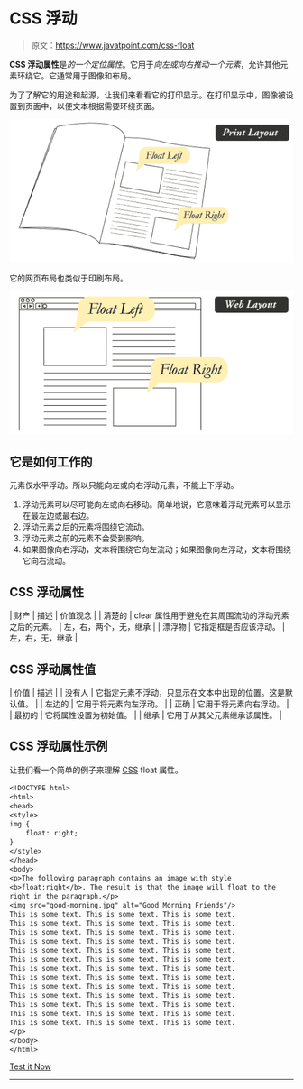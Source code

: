 # CSS 浮动

> 原文：<https://www.javatpoint.com/css-float>

**CSS 浮动属性**是*的一个定位属性*。它用于*向左或向右推动一个元素*，允许其他元素环绕它。它通常用于图像和布局。

为了了解它的用途和起源，让我们来看看它的打印显示。在打印显示中，图像被设置到页面中，以便文本根据需要环绕页面。

![CSS Float Print Layout](img/f9ba054066f0e0c609625759f4aad981.png)

它的网页布局也类似于印刷布局。

![CSS Float Web Layout](img/0a47a1d6c4976e14f754f5c903b47e82.png)

## 它是如何工作的

元素仅水平浮动。所以只能向左或向右浮动元素，不能上下浮动。

1.  浮动元素可以尽可能向左或向右移动。简单地说，它意味着浮动元素可以显示在最左边或最右边。
2.  浮动元素之后的元素将围绕它流动。
3.  浮动元素之前的元素不会受到影响。
4.  如果图像向右浮动，文本将围绕它向左流动；如果图像向左浮动，文本将围绕它向右流动。

## CSS 浮动属性

| 财产 | 描述 | 价值观念 |
| 清楚的 | clear 属性用于避免在其周围流动的浮动元素之后的元素。 | 左，右，两个，无，继承 |
| 漂浮物 | 它指定框是否应该浮动。 | 左，右，无，继承 |

## CSS 浮动属性值

| 价值 | 描述 |
| 没有人 | 它指定元素不浮动，只显示在文本中出现的位置。这是默认值。 |
| 左边的 | 它用于将元素向左浮动。 |
| 正确 | 它用于将元素向右浮动。 |
| 最初的 | 它将属性设置为初始值。 |
| 继承 | 它用于从其父元素继承该属性。 |

## CSS 浮动属性示例

让我们看一个简单的例子来理解 [CSS](https://www.javatpoint.com/css-tutorial) float 属性。

```
<!DOCTYPE html>
<html>
<head>
<style>
img {
    float: right;
}
</style>
</head>
<body>
<p>The following paragraph contains an image with style 
<b>float:right</b>. The result is that the image will float to the right in the paragraph.</p>
<img src="good-morning.jpg" alt="Good Morning Friends"/> 
This is some text. This is some text. This is some text.
This is some text. This is some text. This is some text.
This is some text. This is some text. This is some text.
This is some text. This is some text. This is some text.
This is some text. This is some text. This is some text.
This is some text. This is some text. This is some text.
This is some text. This is some text. This is some text.
This is some text. This is some text. This is some text.
This is some text. This is some text. This is some text.
This is some text. This is some text. This is some text.
This is some text. This is some text. This is some text.
This is some text. This is some text. This is some text.
This is some text. This is some text. This is some text.
</p>
</body>
</html>

```

[Test it Now](https://www.javatpoint.com/oprweb/test.jsp?filename=cssfloat1)

* * *